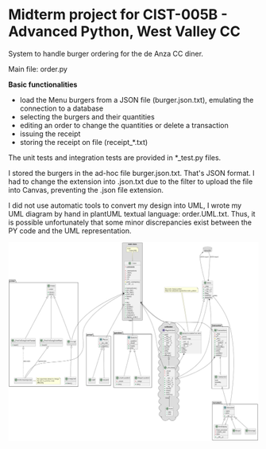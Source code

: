 # Midterm project for CIST-005B - Advanced Python, West Valley CC

System to handle burger ordering for the de Anza CC diner.

Main file: order.py

**Basic functionalities**
* load the Menu burgers from a JSON file (burger.json.txt), emulating the connection to a database
* selecting the burgers and their quantities
* editing an order to change the quantities or delete a transaction
* issuing the receipt
* storing the receipt on file (receipt_*.txt)

The unit tests and integration tests are provided in *_test.py files.

I stored the burgers in the ad-hoc file burger.json.txt. That's JSON format. I had to change the extension into .json.txt due to the filter to upload the file into Canvas, preventing the .json file extension.

I did not use automatic tools to convert my design into UML, I wrote my UML diagram by hand in plantUML textual language: order.UML.txt. Thus, it is possible unfortunately that some minor discrepancies exist between the PY code and the UML representation.


![UML class diagram](./order.UML.png)

